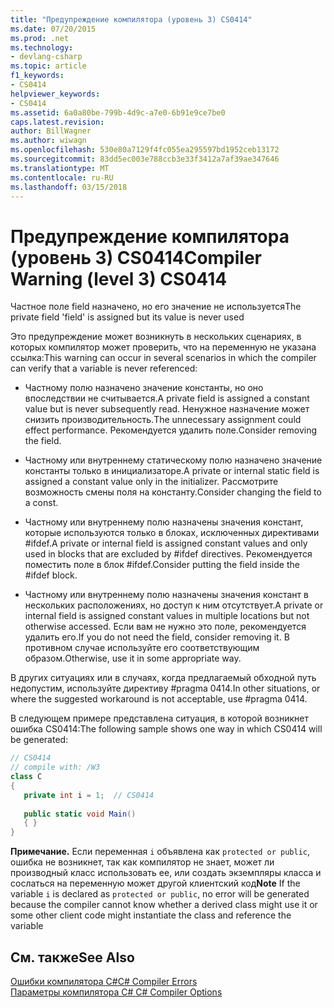 ```yaml
---
title: "Предупреждение компилятора (уровень 3) CS0414"
ms.date: 07/20/2015
ms.prod: .net
ms.technology:
- devlang-csharp
ms.topic: article
f1_keywords:
- CS0414
helpviewer_keywords:
- CS0414
ms.assetid: 6a0a80be-799b-4d9c-a7e0-6b91e9ce7be0
caps.latest.revision: 
author: BillWagner
ms.author: wiwagn
ms.openlocfilehash: 530e80a7129f4fc055ea295597bd1952ceb13172
ms.sourcegitcommit: 83dd5ec003e788ccb3e33f3412a7af39ae347646
ms.translationtype: MT
ms.contentlocale: ru-RU
ms.lasthandoff: 03/15/2018
---
```

# <a name="compiler-warning-level-3-cs0414"></a><span data-ttu-id="f220f-102">Предупреждение компилятора (уровень 3) CS0414</span><span class="sxs-lookup"><span data-stu-id="f220f-102">Compiler Warning (level 3) CS0414</span></span>
<span data-ttu-id="f220f-103">Частное поле field назначено, но его значение не используется</span><span class="sxs-lookup"><span data-stu-id="f220f-103">The private field 'field' is assigned but its value is never used</span></span>  
  
 <span data-ttu-id="f220f-104">Это предупреждение может возникнуть в нескольких сценариях, в которых компилятор может проверить, что на переменную не указана ссылка:</span><span class="sxs-lookup"><span data-stu-id="f220f-104">This warning can occur in several scenarios in which the compiler can verify that a variable is never referenced:</span></span>  
  
-   <span data-ttu-id="f220f-105">Частному полю назначено значение константы, но оно впоследствии не считывается.</span><span class="sxs-lookup"><span data-stu-id="f220f-105">A private field is assigned a constant value but is never subsequently read.</span></span> <span data-ttu-id="f220f-106">Ненужное назначение может снизить производительность.</span><span class="sxs-lookup"><span data-stu-id="f220f-106">The unnecessary assignment could effect performance.</span></span> <span data-ttu-id="f220f-107">Рекомендуется удалить поле.</span><span class="sxs-lookup"><span data-stu-id="f220f-107">Consider removing the field.</span></span>  
  
-   <span data-ttu-id="f220f-108">Частному или внутреннему статическому полю назначено значение константы только в инициализаторе.</span><span class="sxs-lookup"><span data-stu-id="f220f-108">A private or internal static field is assigned a constant value only in the initializer.</span></span> <span data-ttu-id="f220f-109">Рассмотрите возможность смены поля на константу.</span><span class="sxs-lookup"><span data-stu-id="f220f-109">Consider changing the field to a const.</span></span>  
  
-   <span data-ttu-id="f220f-110">Частному или внутреннему полю назначены значения констант, которые используются только в блоках, исключенных директивами #ifdef.</span><span class="sxs-lookup"><span data-stu-id="f220f-110">A private or internal field is assigned constant values and only used in blocks that are excluded by #ifdef directives.</span></span> <span data-ttu-id="f220f-111">Рекомендуется поместить поле в блок #ifdef.</span><span class="sxs-lookup"><span data-stu-id="f220f-111">Consider putting the field inside the #ifdef block.</span></span>  
  
-   <span data-ttu-id="f220f-112">Частному или внутреннему полю назначены значения констант в нескольких расположениях, но доступ к ним отсутствует.</span><span class="sxs-lookup"><span data-stu-id="f220f-112">A private or internal field is assigned constant values in multiple locations but not otherwise accessed.</span></span> <span data-ttu-id="f220f-113">Если вам не нужно это поле, рекомендуется удалить его.</span><span class="sxs-lookup"><span data-stu-id="f220f-113">If you do not need the field, consider removing it.</span></span> <span data-ttu-id="f220f-114">В противном случае используйте его соответствующим образом.</span><span class="sxs-lookup"><span data-stu-id="f220f-114">Otherwise, use it in some appropriate way.</span></span>  
  
 <span data-ttu-id="f220f-115">В других ситуациях или в случаях, когда предлагаемый обходной путь недопустим, используйте директиву #pragma 0414.</span><span class="sxs-lookup"><span data-stu-id="f220f-115">In other situations, or where the suggested workaround is not acceptable, use #pragma 0414.</span></span>  
  
 <span data-ttu-id="f220f-116">В следующем примере представлена ситуация, в которой возникнет ошибка CS0414:</span><span class="sxs-lookup"><span data-stu-id="f220f-116">The following sample shows one way in which CS0414 will be generated:</span></span>  
  
```csharp  
// CS0414  
// compile with: /W3  
class C  
{  
   private int i = 1;  // CS0414  
  
   public static void Main()  
   { }  
}  
```  
  
 <span data-ttu-id="f220f-117">**Примечание.** Если переменная `i` объявлена как `protected or public`, ошибка не возникнет, так как компилятор не знает, может ли производный класс использовать ее, или создать экземпляры класса и сослаться на переменную может другой клиентский код</span><span class="sxs-lookup"><span data-stu-id="f220f-117">**Note** If the variable `i` is declared as `protected or public`, no error will be generated because the compiler cannot know whether a derived class might use it or some other client code might instantiate the class and reference the variable</span></span>  
  
## <a name="see-also"></a><span data-ttu-id="f220f-118">См. также</span><span class="sxs-lookup"><span data-stu-id="f220f-118">See Also</span></span>  
 [<span data-ttu-id="f220f-119">Ошибки компилятора C#</span><span class="sxs-lookup"><span data-stu-id="f220f-119">C# Compiler Errors</span></span>](../../csharp/language-reference/compiler-messages/index.md)  
 [<span data-ttu-id="f220f-120">Параметры компилятора C# </span><span class="sxs-lookup"><span data-stu-id="f220f-120">C# Compiler Options</span></span>](../../csharp/language-reference/compiler-options/index.md)
